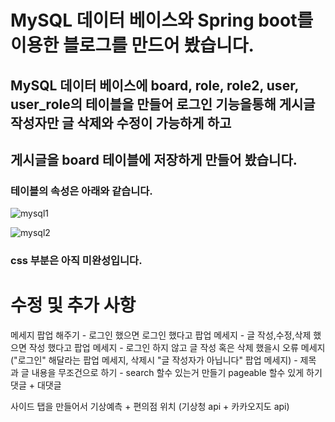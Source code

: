 # MySQL 데이터 베이스와 Spring boot를 이용한 블로그를 만드어 봤습니다.

## MySQL 데이터 베이스에 board, role, role2, user, user_role의 테이블을 만들어 로그인 기능을통해 게시글 작성자만 글 삭제와 수정이 가능하게 하고
## 게시글을 board 테이블에 저장하게 만들어 봤습니다.
### 테이블의 속성은 아래와 같습니다.
![mysql1](https://github.com/tjdwo8577/baord_group3/assets/88715270/1ed08859-a08d-4721-a83c-aefdfb166799)

![mysql2](https://github.com/tjdwo8577/baord_group3/assets/88715270/07df94e0-df1b-498d-9aef-c273e3da9d41)

### css 부분은 아직 미완성입니다.

# 수정 및 추가 사항
메세지 팝업 해주기
    - 로그인 했으면 로그인 했다고 팝업 메세지
    - 글 작성,수정,삭제 했으면 작성 했다고 팝업 메세지 
    - 로그인 하지 않고 글 작성 혹은 삭제 했을시 오류 메세지("로그인" 해달라는 팝업 메세지, 삭제시 "글 작성자가 아닙니다" 팝업 메세지)
    - 제목 과 글 내용을 무조건으로 하기 
    - 
search 할수 있는거 만들기 
pageable 할수 있게 하기
댓글 + 대댓글 

사이드 탭을 만들어서 기상예측 + 편의점 위치 (기상청 api + 카카오지도 api)
